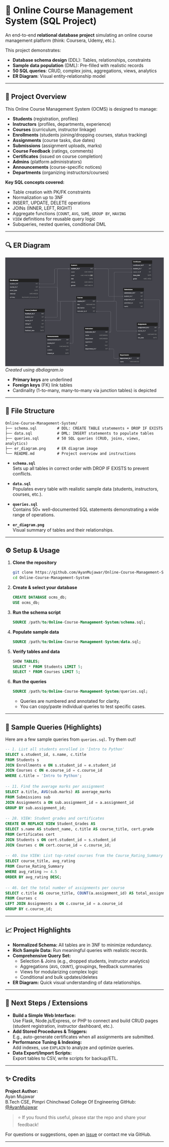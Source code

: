 # 🧠 Online Course Management System (SQL Project)

An end-to-end **relational database project** simulating an online course management platform (think: Coursera, Udemy, etc.).

This project demonstrates:
- **Database schema design** (DDL): Tables, relationships, constraints  
- **Sample data population** (DML): Pre-filled with realistic records  
- **50 SQL queries**: CRUD, complex joins, aggregations, views, analytics  
- **ER Diagram**: Visual entity-relationship model

---

## 📌 Project Overview

This Online Course Management System (OCMS) is designed to manage:

- **Students** (registration, profiles)
- **Instructors** (profiles, departments, experience)
- **Courses** (curriculum, instructor linkage)
- **Enrollments** (students joining/dropping courses, status tracking)
- **Assignments** (course tasks, due dates)
- **Submissions** (assignment uploads, marks)
- **Course Feedback** (ratings, comments)
- **Certificates** (issued on course completion)
- **Admins** (platform administrators)
- **Announcements** (course-specific notices)
- **Departments** (organizing instructors/courses)

**Key SQL concepts covered:**
- Table creation with PK/FK constraints
- Normalization up to 3NF
- INSERT, UPDATE, DELETE operations
- JOINs (INNER, LEFT, RIGHT)
- Aggregate functions (`COUNT`, `AVG`, `SUM`), `GROUP BY`, `HAVING`
- `VIEW` definitions for reusable query logic
- Subqueries, nested queries, conditional DML

---

## 🔍 ER Diagram

![ER Diagram](ER_Diagram.png)  
*Created using dbdiagram.io*

- **Primary keys** are underlined  
- **Foreign keys** (FK) link tables  
- Cardinality (1-to-many, many-to-many via junction tables) is depicted

---

## 🔧 File Structure

```
Online-Course-Management-System/
├── schema.sql         # DDL: CREATE TABLE statements + DROP IF EXISTS
├── data.sql           # DML: INSERT statements to populate tables
├── queries.sql        # 50 SQL queries (CRUD, joins, views, analytics)
├── er_diagram.png     # ER diagram image
└── README.md          # Project overview and instructions
```

- **`schema.sql`**  
  Sets up all tables in correct order with DROP IF EXISTS to prevent conflicts.

- **`data.sql`**  
  Populates every table with realistic sample data (students, instructors, courses, etc.).

- **`queries.sql`**  
  Contains 50+ well-documented SQL statements demonstrating a wide range of operations.

- **`er_diagram.png`**  
  Visual summary of tables and their relationships.

---

## ⚙️ Setup & Usage

1. **Clone the repository**
   ```bash
   git clone https://github.com/AyanMujawar/Online-Course-Management-System.git
   cd Online-Course-Management-System
   ```

2. **Create & select your database**
   ```sql
   CREATE DATABASE ocms_db;
   USE ocms_db;
   ```

3. **Run the schema script**
   ```sql
   SOURCE /path/to/Online-Course-Management-System/schema.sql;
   ```

4. **Populate sample data**
   ```sql
   SOURCE /path/to/Online-Course-Management-System/data.sql;
   ```

5. **Verify tables and data**
   ```sql
   SHOW TABLES;
   SELECT * FROM Students LIMIT 5;
   SELECT * FROM Courses LIMIT 5;
   ```

6. **Run the queries**
   ```sql
   SOURCE /path/to/Online-Course-Management-System/queries.sql;
   ```
   - Queries are numbered and annotated for clarity.
   - You can copy/paste individual queries to test specific cases.

---

## 🧮 Sample Queries (Highlights)

Here are a few sample queries from `queries.sql`. Try them out!

```sql
-- 1. List all students enrolled in 'Intro to Python'
SELECT s.student_id, s.name, c.title
FROM Students s
JOIN Enrollments e ON s.student_id = e.student_id
JOIN Courses c ON e.course_id = c.course_id
WHERE c.title = 'Intro to Python';

-- 11. Find the average marks per assignment
SELECT a.title, AVG(sub.marks) AS average_marks
FROM Submissions sub
JOIN Assignments a ON sub.assignment_id = a.assignment_id
GROUP BY sub.assignment_id;

-- 28. VIEW: Student grades and certificates
CREATE OR REPLACE VIEW Student_Grades AS
SELECT s.name AS student_name, c.title AS course_title, cert.grade
FROM Certificates cert
JOIN Students s ON cert.student_id = s.student_id
JOIN Courses c ON cert.course_id = c.course_id;

-- 40. Use VIEW: List top-rated courses from the Course_Rating_Summary view
SELECT course_title, avg_rating
FROM Course_Rating_Summary
WHERE avg_rating >= 4.5
ORDER BY avg_rating DESC;

-- 46. Get the total number of assignments per course
SELECT c.title AS course_title, COUNT(a.assignment_id) AS total_assignments
FROM Courses c
LEFT JOIN Assignments a ON c.course_id = a.course_id
GROUP BY c.course_id;
```

---

## 📈 Project Highlights

- **Normalized Schema:** All tables are in 3NF to minimize redundancy.
- **Rich Sample Data:** Run meaningful queries with realistic records.
- **Comprehensive Query Set:**  
    - Selection & Joins (e.g., dropped students, instructor analytics)
    - Aggregations (`AVG`, `COUNT`), groupings, feedback summaries
    - Views for modularizing complex logic
    - Conditional and bulk updates/deletes
- **ER Diagram:** Quick visual understanding of data relationships.

---


## 🚀 Next Steps / Extensions

- **Build a Simple Web Interface:**  
  Use Flask, Node.js/Express, or PHP to connect and build CRUD pages (student registration, instructor dashboard, etc.).
- **Add Stored Procedures & Triggers:**  
  E.g., auto-generate certificates when all assignments are submitted.
- **Performance Tuning & Indexing:**  
  Add indexes, use `EXPLAIN` to analyze and optimize queries.
- **Data Export/Import Scripts:**  
  Export tables to CSV, write scripts for backup/ETL.

---

## ✨ Credits

**Project Author:**  
Ayan Mujawar  
B.Tech CSE, Pimpri Chinchwad College Of Engineering 
GitHub: [@AyanMujawar](https://github.com/AyanMujawar)

> ⭐️ If you found this useful, please star the repo and share your feedback!

For questions or suggestions, open an [issue](https://github.com/AyanMujawar/Online-Course-Management-System/issues) or contact me via GitHub.

---